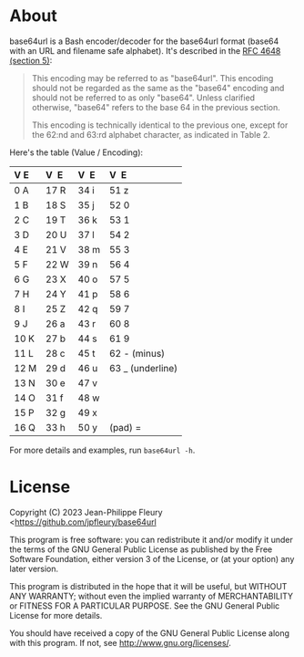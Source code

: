 # About

base64url is a Bash encoder/decoder for the base64url format
(base64 with an URL and filename safe alphabet). It's described
in the [RFC 4648 (section 5)](https://www.rfc-editor.org/rfc/rfc4648#section-5):

> This encoding may be referred to as "base64url".  This encoding
> should not be regarded as the same as the "base64" encoding and
> should not be referred to as only "base64".  Unless clarified
> otherwise, "base64" refers to the base 64 in the previous section.
> 
> This encoding is technically identical to the previous one, except
> for the 62:nd and 63:rd alphabet character, as indicated in Table 2.

Here's the table (Value / Encoding):

| V E  | V  E  | V  E  | V  E              |
| :--- | :--- | :--- | :--------------- |
|  0 A | 17 R | 34 i | 51 z             |
|  1 B | 18 S | 35 j | 52 0             |
|  2 C | 19 T | 36 k | 53 1             |
|  3 D | 20 U | 37 l | 54 2             |
|  4 E | 21 V | 38 m | 55 3             |
|  5 F | 22 W | 39 n | 56 4             |
|  6 G | 23 X | 40 o | 57 5             |
|  7 H | 24 Y | 41 p | 58 6             |
|  8 I | 25 Z | 42 q | 59 7             |
|  9 J | 26 a | 43 r | 60 8             |
| 10 K | 27 b | 44 s | 61 9             |
| 11 L | 28 c | 45 t | 62 - (minus)     |
| 12 M | 29 d | 46 u | 63 _ (underline) |
| 13 N | 30 e | 47 v |                  |
| 14 O | 31 f | 48 w |                  |
| 15 P | 32 g | 49 x |                  |
| 16 Q | 33 h | 50 y | (pad) =          |

For more details and examples, run `base64url -h`.

# License

Copyright (C) 2023  Jean-Philippe Fleury <https://github.com/jpfleury/base64url

This program is free software: you can redistribute it and/or modify
it under the terms of the GNU General Public License as published by
the Free Software Foundation, either version 3 of the License, or
(at your option) any later version.

This program is distributed in the hope that it will be useful,
but WITHOUT ANY WARRANTY; without even the implied warranty of
MERCHANTABILITY or FITNESS FOR A PARTICULAR PURPOSE.  See the
GNU General Public License for more details.

You should have received a copy of the GNU General Public License
along with this program.  If not, see <http://www.gnu.org/licenses/>.
